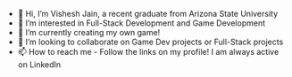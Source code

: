 - 👋 Hi, I’m Vishesh Jain, a recent graduate from Arizona State University
- 👀 I’m interested in Full-Stack Development and Game Development
- 🌱 I’m currently creating my own game!
- 💞️ I’m looking to collaborate on Game Dev projects or Full-Stack projects
- 📫 How to reach me - Follow the links on my profile! I am always active on LinkedIn 

<!---
blazetornado2014/blazetornado2014 is a ✨ special ✨ repository because its `README.md` (this file) appears on your GitHub profile.
You can click the Preview link to take a look at your changes.
--->

